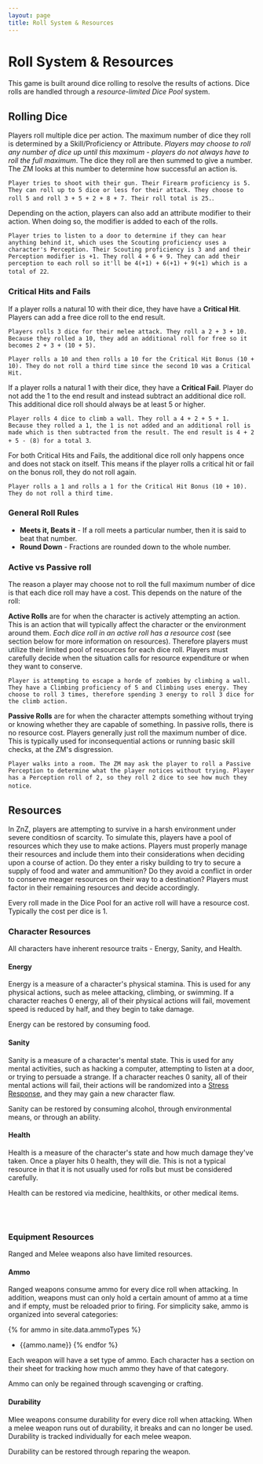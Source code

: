 ```yaml
---
layout: page
title: Roll System & Resources
---
```



# Roll System & Resources #

This game is built around dice rolling to resolve the results of actions. Dice rolls are handled through a *resource-limited Dice Pool* system.


## Rolling Dice ##

Players roll multiple dice per action. The maximum number of dice they roll is determined by a Skill/Proficiency or Attribute. *Players may choose to roll any number of dice up until this maximum - players do not always have to roll the full maximum*. The dice they roll are then summed to give a number. The ZM looks at this number to determine how successful an action is.

`Player tries to shoot with their gun. Their Firearm proficiency is 5. They can roll up to 5 dice or less for their attack. They choose to roll 5 and roll 3 + 5 + 2 + 8 + 7. Their roll total is 25.`.

Depending on the action, players can also add an attribute modifier to their action. When doing so, the modifier is added to each of the rolls.

`Player tries to listen to a door to determine if they can hear anything behind it, which uses the Scouting proficiency uses a character's Perception. Their Scouting proficiency is 3 and and their Perception modifier is +1. They roll 4 + 6 + 9. They can add their perception to each roll so it'll be 4(+1) + 6(+1) + 9(+1) which is a total of 22`.



### Critical Hits and Fails ###

If a player rolls a natural 10 with their dice, they have have a **Critical Hit**. Players can add a free dice roll to the end result. 

`Players rolls 3 dice for their melee attack. They roll a 2 + 3 + 10. Because they rolled a 10, they add an additional roll for free so it becomes 2 + 3 + (10 + 5).`

`Player rolls a 10 and then rolls a 10 for the Critical Hit Bonus (10 + 10). They do not roll a third time since the second 10 was a Critical Hit.`

If a player rolls a natural 1 with their dice, they have a **Critical Fail**. Player do not add the 1 to the end result and instead subtract an additional dice roll. This additional dice roll should always be at least 5 or higher. 

`Player rolls 4 dice to climb a wall. They roll a 4 + 2 + 5 + 1. Because they rolled a 1, the 1 is not added and an additional roll is made which is then subtracted from the result. The end result is 4 + 2 + 5 - (8) for a total 3`.

For both Critical Hits and Fails, the additional dice roll only happens once and does not stack on itself. This means if the player rolls a critical hit or fail on the bonus roll, they do not roll again.

`Player rolls a 1 and rolls a 1 for the Critical Hit Bonus (10 + 10). They do not roll a third time.`



### General Roll Rules ###

- **Meets it, Beats it** - If a roll meets a particular number, then it is said to beat that number.
- **Round Down** - Fractions are rounded down to the whole number.


### Active vs Passive roll ###

The reason a player may choose not to roll the full maximum number of dice is that each dice roll may have a cost. This depends on the nature of the roll:

**Active Rolls** are for when the character is actively attempting an action. This is an action that will typically affect the character or the environment around them. *Each dice roll in an active roll has a resource cost* (see section below for more information on resources). Therefore players must utilize their limited pool of resources for each dice roll. Players must carefully decide when the situation calls for resource expenditure or when they want to conserve.

`Player is attempting to escape a horde of zombies by climbing a wall. They have a Climbing proficiency of 5 and Climbing uses energy. They choose to roll 3 times, therefore spending 3 energy to roll 3 dice for the climb action.`


**Passive Rolls** are for when the character attempts something without trying or knowing whether they are capable of something. In passive rolls, there is no resource cost. Players generally just roll the maximum number of dice. This is typically used for inconsequential actions or running basic skill checks, at the ZM's disgression.

`Player walks into a room. The ZM may ask the player to roll a Passive Perception to determine what the player notices without trying. Player has a Perception roll of 2, so they roll 2 dice to see how much they notice`. 



## Resources ##

In ZnZ, players are attempting to survive in a harsh environment under severe conditiosn of scarcity. To simulate this, players have a pool of resources which they use to make actions. Players must properly manage their resources and include them into their considerations when deciding upon a course of action. Do they enter a risky building to try to secure a supply of food and water and ammunition? Do they avoid a conflict in order to conserve meager resources on their way to a destination? Players must factor in their remaining resources and decide accordingly.

Every roll made in the Dice Pool for an active roll will have a resource cost. Typically the cost per dice is 1.


### Character Resources ###

All characters have inherent resource traits - Energy, Sanity, and Health.


#### Energy ####

Energy is a measure of a character's physical stamina. This is used for any physical actions, such as melee attacking, climbing, or swimming. If a character reaches 0 energy, all of their physical actions will fail, movement speed is reduced by half, and they begin to take damage.

Energy can be restored by consuming food.


#### Sanity ####

Sanity is a measure of a character's mental state. This is used for any mental activities, such as hacking a computer, attempting to listen at a door, or trying to persuade a strange. If a character reaches 0 sanity, all of their mental actions will fail, their actions will be randomized into a [Stress Response]({{site.baseurl}}/p5-combat.html), and they may gain a new character flaw.

Sanity can be restored by consuming alcohol, through environmental means, or through an ability.


#### Health ####

Health is a measure of the character's state and how much damage they've taken. Once a player hits 0 health, they will die. This is not a typical resource in that it is not usually used for rolls but must be considered carefully.

Health can be restored via medicine, healthkits, or other medical items.

<br/><br/>

### Equipment Resources ###

Ranged and Melee weapons also have limited resources.


#### Ammo ####

Ranged weapons consume ammo for every dice roll when attacking. In addition, weapons must can only hold a certain amount of ammo at a time and if empty, must be reloaded prior to firing. For simplicity sake, ammo is organized into several categories:

{% for ammo in site.data.ammoTypes %}
- {{ammo.name}}
{% endfor %}

Each weapon will have a set type of ammo. Each character has a section on their sheet for tracking how much ammo they have of that category.

Ammo can only be regained through scavenging or crafting.


#### Durability ####

Mlee weapons consume durability for every dice roll when attacking. When a melee weapon runs out of durability, it breaks and can no longer be used. Durability is tracked individually for each melee weapon.

Durability can be restored through reparing the weapon.

